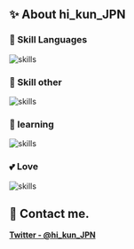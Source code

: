## ✨ About hi_kun_JPN 

### 🔭 Skill Languages
<img alt="skills" src="https://skillicons.dev/icons?theme=light&perline=8&i=java,kotlin,cs,py,html,css,js,ts" />

### 🔭 Skill other
<img alt="skills" src="https://skillicons.dev/icons?theme=light&perline=8&i=flask,spring,gcp,aws,vim,cloudflare,bots,maven" />

### 🌱 learning
<img alt="skills" src="https://skillicons.dev/icons?theme=light&perline=8&i=go,rust,ruby,mysql,git,gcp,androidstudio,rocket" />

### 💕 Love
<img alt="skills" src="https://skillicons.dev/icons?theme=light&perline=8&i=idea,vscode,visualstudio,java,kotlin,spring,gcp,linux" />

<!--
## 📈 Status
<p align="left"> 
  <img alt="Top Langs" height="150px" src="https://github-readme-stats.vercel.app/api/top-langs/?username=Hlikun&layout=compact&show_icons=true" />
  <img alt="github stats" height="150px" src="https://github-readme-stats.vercel.app/api?username=Hlikun" />
</p>
-->

## 📨 Contact me.
**[Twitter - @hi_kun_JPN](https://twitter.com/hi_kun_JPN)**
